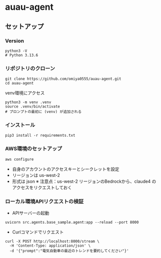 # auau-agent

## セットアップ

### Version
```
python3 -V
# Python 3.13.6
```

### リポジトリのクローン
```
git clone https://github.com/omiya0555/auau-agent.git
cd auau-agent
```

venv環境にアクセス
```
python3 -m venv .venv
source .venv/bin/activate
# プロンプトの最初に (venv) が追加される
```

### インストール
```
pip3 install -r requirements.txt
```

### AWS環境のセットアップ
```
aws configure
```
- 自身のアカウントのアクセスキーとシークレットを設定
- リージョンは us-west-2 
- 形式は json
※ 注意点：us-west-2 リージョンのBedrockから、claude4 のアクセスをリクエストしておく

### ローカル環境APIリクエストの検証
- APIサーバーの起動
```
uvicorn src.agents.base_sample.agent:app --reload --port 8000
```
- Curlコマンドでリクエスト
```
curl -X POST http://localhost:8000/stream \
  -H 'Content-Type: application/json' \
  -d '{"prompt":"電気自動車の最近のトレンドを要約してください"}'
```
